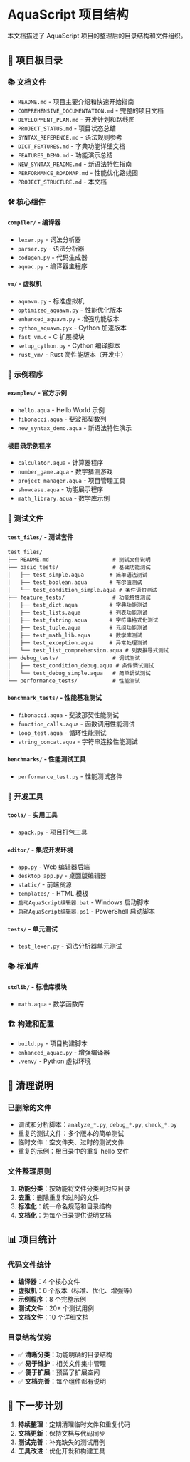 # AquaScript 项目结构

本文档描述了 AquaScript 项目的整理后的目录结构和文件组织。

## 📁 项目根目录

### 📚 文档文件
- `README.md` - 项目主要介绍和快速开始指南
- `COMPREHENSIVE_DOCUMENTATION.md` - 完整的项目文档
- `DEVELOPMENT_PLAN.md` - 开发计划和路线图
- `PROJECT_STATUS.md` - 项目状态总结
- `SYNTAX_REFERENCE.md` - 语法规则参考
- `DICT_FEATURES.md` - 字典功能详细文档
- `FEATURES_DEMO.md` - 功能演示总结
- `NEW_SYNTAX_README.md` - 新语法特性指南
- `PERFORMANCE_ROADMAP.md` - 性能优化路线图
- `PROJECT_STRUCTURE.md` - 本文档

### 🛠️ 核心组件

#### `compiler/` - 编译器
- `lexer.py` - 词法分析器
- `parser.py` - 语法分析器
- `codegen.py` - 代码生成器
- `aquac.py` - 编译器主程序

#### `vm/` - 虚拟机
- `aquavm.py` - 标准虚拟机
- `optimized_aquavm.py` - 性能优化版本
- `enhanced_aquavm.py` - 增强功能版本
- `cython_aquavm.pyx` - Cython 加速版本
- `fast_vm.c` - C 扩展模块
- `setup_cython.py` - Cython 编译脚本
- `rust_vm/` - Rust 高性能版本（开发中）

### 📝 示例程序

#### `examples/` - 官方示例
- `hello.aqua` - Hello World 示例
- `fibonacci.aqua` - 斐波那契数列
- `new_syntax_demo.aqua` - 新语法特性演示

#### 根目录示例程序
- `calculator.aqua` - 计算器程序
- `number_game.aqua` - 数字猜测游戏
- `project_manager.aqua` - 项目管理工具
- `showcase.aqua` - 功能展示程序
- `math_library.aqua` - 数学库示例

### 🧪 测试文件

#### `test_files/` - 测试套件
```
test_files/
├── README.md                    # 测试文件说明
├── basic_tests/                 # 基础功能测试
│   ├── test_simple.aqua        # 简单语法测试
│   ├── test_boolean.aqua       # 布尔值测试
│   └── test_condition_simple.aqua # 条件语句测试
├── feature_tests/               # 功能特性测试
│   ├── test_dict.aqua          # 字典功能测试
│   ├── test_lists.aqua         # 列表功能测试
│   ├── test_fstring.aqua       # 字符串格式化测试
│   ├── test_tuple.aqua         # 元组功能测试
│   ├── test_math_lib.aqua      # 数学库测试
│   ├── test_exception.aqua     # 异常处理测试
│   └── test_list_comprehension.aqua # 列表推导式测试
├── debug_tests/                 # 调试测试
│   ├── test_condition_debug.aqua # 条件调试测试
│   └── test_debug_simple.aqua   # 简单调试测试
└── performance_tests/           # 性能测试
```

#### `benchmark_tests/` - 性能基准测试
- `fibonacci.aqua` - 斐波那契性能测试
- `function_calls.aqua` - 函数调用性能测试
- `loop_test.aqua` - 循环性能测试
- `string_concat.aqua` - 字符串连接性能测试

#### `benchmarks/` - 性能测试工具
- `performance_test.py` - 性能测试套件

### 🔧 开发工具

#### `tools/` - 实用工具
- `apack.py` - 项目打包工具

#### `editor/` - 集成开发环境
- `app.py` - Web 编辑器后端
- `desktop_app.py` - 桌面版编辑器
- `static/` - 前端资源
- `templates/` - HTML 模板
- `启动AquaScript编辑器.bat` - Windows 启动脚本
- `启动AquaScript编辑器.ps1` - PowerShell 启动脚本

#### `tests/` - 单元测试
- `test_lexer.py` - 词法分析器单元测试

### 📚 标准库

#### `stdlib/` - 标准库模块
- `math.aqua` - 数学函数库

### 🏗️ 构建和配置
- `build.py` - 项目构建脚本
- `enhanced_aquac.py` - 增强编译器
- `.venv/` - Python 虚拟环境

## 🧹 清理说明

### 已删除的文件
- 调试和分析脚本：`analyze_*.py`, `debug_*.py`, `check_*.py`
- 重复的测试文件：多个版本的简单测试
- 临时文件：空文件夹、过时的测试文件
- 重复的示例：根目录中的重复 hello 文件

### 文件整理原则
1. **功能分类**：按功能将文件分类到对应目录
2. **去重**：删除重复和过时的文件
3. **标准化**：统一命名规范和目录结构
4. **文档化**：为每个目录提供说明文档

## 📊 项目统计

### 代码文件统计
- **编译器**：4 个核心文件
- **虚拟机**：6 个版本（标准、优化、增强等）
- **示例程序**：8 个完整示例
- **测试文件**：20+ 个测试用例
- **文档文件**：10 个详细文档

### 目录结构优势
- ✅ **清晰分类**：功能明确的目录结构
- ✅ **易于维护**：相关文件集中管理
- ✅ **便于扩展**：预留了扩展空间
- ✅ **文档完善**：每个组件都有说明

## 🚀 下一步计划

1. **持续整理**：定期清理临时文件和重复代码
2. **文档更新**：保持文档与代码同步
3. **测试完善**：补充缺失的测试用例
4. **工具改进**：优化开发和构建工具